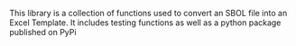 This library is a collection of functions used to convert an SBOL file into an Excel Template. It includes testing functions as well as a python package published on PyPi